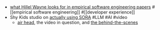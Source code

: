 - [what Hillel Wayne looks for in empirical software engineering papers](https://buttondown.email/hillelwayne/archive/what-i-look-for-in-empirical-software-papers/) #[[empirical software engineering]] #[[developer experience]]
- Shy Kids studio on [actually using SORA](https://www.fxguide.com/fxfeatured/actually-using-sora/) #LLM #AI #video
	- [air head](https://www.youtube.com/watch?v=9oryIMNVtto), the video in question, and [the behind-the-scenes](https://www.youtube.com/watch?v=KFzXwBZgB88)